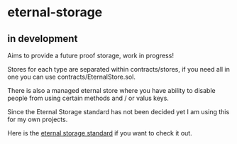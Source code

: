 # eternal-storage

## in development

Aims to provide a future proof storage, work in progress!

Stores for each type are separated within contracts/stores, if you need all in one you can use contracts/EternalStore.sol.

There is also a managed eternal store where you have ability to disable people from using certain methods and / or valus keys.

Since the Eternal Storage standard has not been decided yet I am using this for my own projects.

Here is the [eternal storage standard](https://github.com/ethereum/EIPs/issues/930) if you want to check it out.
